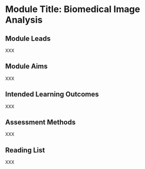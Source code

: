 # Module Title: Biomedical Image Analysis

## Module Leads

XXX

## Module Aims

XXX

## Intended Learning Outcomes

XXX

## Assessment Methods

XXX

## Reading List

XXX
